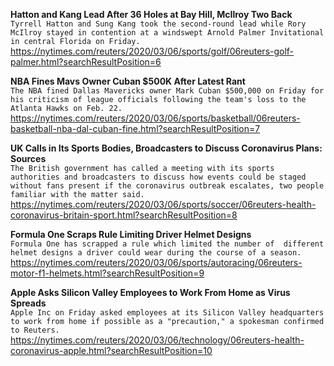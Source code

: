 **Hatton and Kang Lead After 36 Holes at Bay Hill, McIlroy Two Back**\
`Tyrrell Hatton and Sung Kang took the second-round lead while Rory McIlroy stayed in contention at a windswept Arnold Palmer Invitational in central Florida on Friday.`\
https://nytimes.com/reuters/2020/03/06/sports/golf/06reuters-golf-palmer.html?searchResultPosition=6

**NBA Fines Mavs Owner Cuban $500K After Latest Rant**\
`The NBA fined Dallas Mavericks owner Mark Cuban $500,000 on Friday for his criticism of league officials following the team's loss to the Atlanta Hawks on Feb. 22.`\
https://nytimes.com/reuters/2020/03/06/sports/basketball/06reuters-basketball-nba-dal-cuban-fine.html?searchResultPosition=7

**UK Calls in Its Sports Bodies, Broadcasters to Discuss Coronavirus Plans: Sources**\
`The British government has called a meeting with its sports authorities and broadcasters to discuss how events could be staged without fans present if the coronavirus outbreak escalates, two people familiar with the matter said.`\
https://nytimes.com/reuters/2020/03/06/sports/soccer/06reuters-health-coronavirus-britain-sport.html?searchResultPosition=8

**Formula One Scraps Rule Limiting Driver Helmet Designs**\
`Formula One has scrapped a rule which limited the number of  different helmet designs a driver could wear during the course of a season.`\
https://nytimes.com/reuters/2020/03/06/sports/autoracing/06reuters-motor-f1-helmets.html?searchResultPosition=9

**Apple Asks Silicon Valley Employees to Work From Home as Virus Spreads**\
`Apple Inc on Friday asked employees at its Silicon Valley headquarters to work from home if possible as a "precaution," a spokesman confirmed to Reuters. `\
https://nytimes.com/reuters/2020/03/06/technology/06reuters-health-coronavirus-apple.html?searchResultPosition=10


